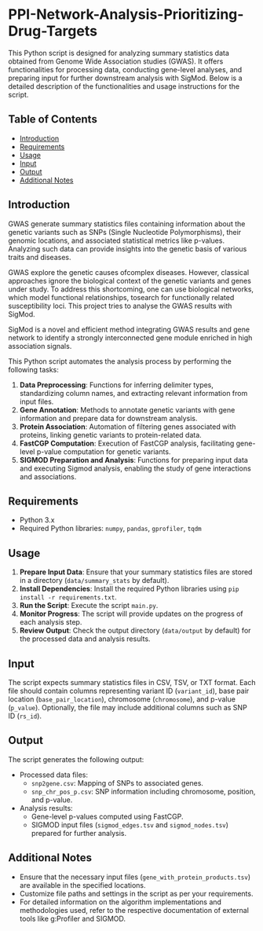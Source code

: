 # PPI-Network-Analysis-Prioritizing-Drug-Targets

This Python script is designed for analyzing summary statistics data obtained from Genome Wide Association studies (GWAS). It offers functionalities for processing data, conducting gene-level analyses, and preparing input for further downstream analysis with SigMod. Below is a detailed description of the functionalities and usage instructions for the script.

## Table of Contents

- [Introduction](#introduction)
- [Requirements](#requirements)
- [Usage](#usage)
- [Input](#input)
- [Output](#output)
- [Additional Notes](#additional-notes)

## Introduction

GWAS generate summary statistics files containing information about the genetic variants such as SNPs (Single Nucleotide Polymorphisms), their genomic locations, and associated statistical metrics like p-values. Analyzing such data can provide insights into the genetic basis of various traits and diseases.

GWAS explore the genetic causes ofcomplex diseases. However, classical approaches ignore the biological context of the genetic variants and genes under study. To address this shortcoming, one can use biological networks, which model functional relationships, tosearch for functionally related susceptibility loci. This project tries to analyse the GWAS results with SigMod.

SigMod is a novel and efficient method integrating GWAS results and gene network to identify a strongly interconnected gene module enriched in high association signals.

This Python script automates the analysis process by performing the following tasks:

1. **Data Preprocessing**: Functions for inferring delimiter types, standardizing column names, and extracting relevant information from input files.
2. **Gene Annotation**: Methods to annotate genetic variants with gene information and prepare data for downstream analysis.
3. **Protein Association**: Automation of filtering genes associated with proteins, linking genetic variants to protein-related data.
4. **FastCGP Computation**: Execution of FastCGP analysis, facilitating gene-level p-value computation for genetic variants.
5. **SIGMOD Preparation and Analysis**: Functions for preparing input data and executing Sigmod analysis, enabling the study of gene interactions and associations.


## Requirements

- Python 3.x
- Required Python libraries: `numpy`, `pandas`, `gprofiler`, `tqdm`

## Usage

1. **Prepare Input Data**: Ensure that your summary statistics files are stored in a directory (`data/summary_stats` by default).
2. **Install Dependencies**: Install the required Python libraries using `pip install -r requirements.txt`.
3. **Run the Script**: Execute the script `main.py`.
4. **Monitor Progress**: The script will provide updates on the progress of each analysis step.
5. **Review Output**: Check the output directory (`data/output` by default) for the processed data and analysis results.

## Input

The script expects summary statistics files in CSV, TSV, or TXT format. Each file should contain columns representing variant ID (`variant_id`), base pair location (`base_pair_location`), chromosome (`chromosome`), and p-value (`p_value`). Optionally, the file may include additional columns such as SNP ID (`rs_id`).

## Output

The script generates the following output:

- Processed data files:
  - `snp2gene.csv`: Mapping of SNPs to associated genes.
  - `snp_chr_pos_p.csv`: SNP information including chromosome, position, and p-value.
- Analysis results:
  - Gene-level p-values computed using FastCGP.
  - SIGMOD input files (`sigmod_edges.tsv` and `sigmod_nodes.tsv`) prepared for further analysis.

## Additional Notes

- Ensure that the necessary input files (`gene_with_protein_products.tsv`) are available in the specified locations.
- Customize file paths and settings in the script as per your requirements.
- For detailed information on the algorithm implementations and methodologies used, refer to the respective documentation of external tools like g:Profiler and SIGMOD.
